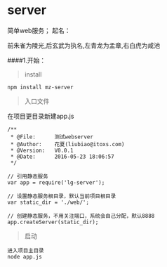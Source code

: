 # server
简单web服务；
起名：

前朱雀为陵光,后玄武为执名,左青龙为孟章,右白虎为咸池

####1.开始：
>install

```
npm install mz-server
```
>入口文件

在项目更目录新建app.js

```
/**
 * @File:      测试webserver
 * @Author:    花夏(liubiao@itoxs.com)
 * @Version:   V0.0.1
 * @Date:      2016-05-23 18:06:57
 */
 
// 引用静态服务
var app = require('lg-server');

// 设置静态服务根目录，默认当前项目根目录
var static_dir = './web/';

// 创建静态服务，不用关注端口，系统会自己分配，默认8888
app.createServer(static_dir);
```
>启动

```
进入项目主目录
node app.js

```
